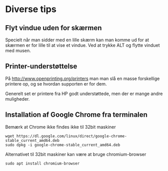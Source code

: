 # Diverse tips



## Flyt vindue uden for skærmen
Specielt når man sidder med en lille skærm kan man komme ud for at skærmen er for lille til at vise et vindue.
Ved at trykke ALT og flytte vinduet med musen.


## Printer-understøttelse
På <a target='_blank' href='http://www.openprinting.org/printers'> http://www.openprinting.org/printers</a> man man slå en
masse forskellige printere op, og se hvordan supporten er for dem.

Generelt set er printere fra HP godt understøttede, men der er mange andre muligheder.

## Installation af Google Chrome fra terminalen
Bemærk at Chrome ikke findes ikke til 32bit maskiner

~~~~~
wget https://dl.google.com/linux/direct/google-chrome-stable_current_amd64.deb
sudo dpkg -i google-chrome-stable_current_amd64.deb
~~~~~

Alternativet til 32bit maskiner kan være at bruge chromium-browser

~~~~~
sudo apt install chromium-browser
~~~~~
